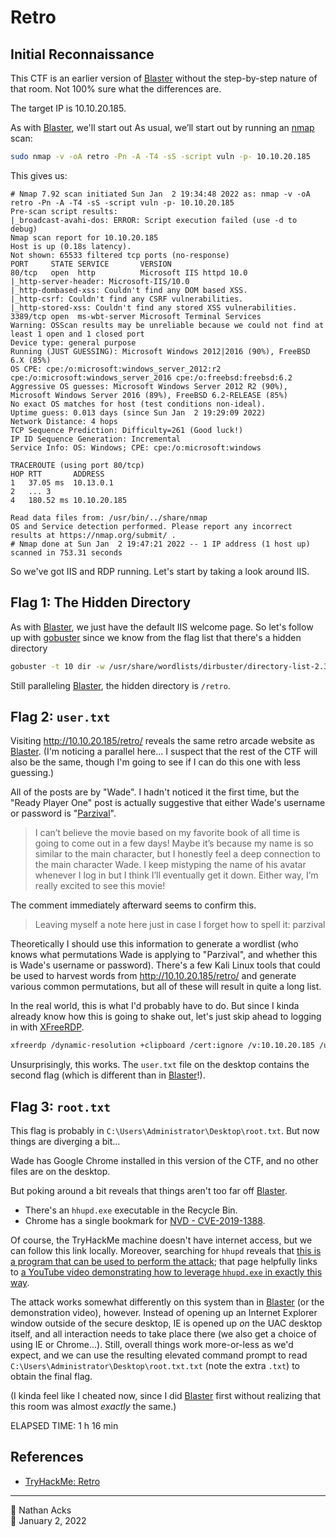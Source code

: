 # Retro

## Initial Reconnaissance 

This CTF is an earlier version of [Blaster](tryhackme-blaster.md) without the step-by-step nature of that room. Not 100% sure what the differences are.

The target IP is 10.10.20.185.

As with [Blaster](tryhackme-blaster.md), we'll start out As usual, we’ll start out by running an [nmap](nmap.md) scan:

```bash
sudo nmap -v -oA retro -Pn -A -T4 -sS -script vuln -p- 10.10.20.185
```

This gives us:

```
# Nmap 7.92 scan initiated Sun Jan  2 19:34:48 2022 as: nmap -v -oA retro -Pn -A -T4 -sS -script vuln -p- 10.10.20.185
Pre-scan script results:
|_broadcast-avahi-dos: ERROR: Script execution failed (use -d to debug)
Nmap scan report for 10.10.20.185
Host is up (0.18s latency).
Not shown: 65533 filtered tcp ports (no-response)
PORT     STATE SERVICE       VERSION
80/tcp   open  http          Microsoft IIS httpd 10.0
|_http-server-header: Microsoft-IIS/10.0
|_http-dombased-xss: Couldn't find any DOM based XSS.
|_http-csrf: Couldn't find any CSRF vulnerabilities.
|_http-stored-xss: Couldn't find any stored XSS vulnerabilities.
3389/tcp open  ms-wbt-server Microsoft Terminal Services
Warning: OSScan results may be unreliable because we could not find at least 1 open and 1 closed port
Device type: general purpose
Running (JUST GUESSING): Microsoft Windows 2012|2016 (90%), FreeBSD 6.X (85%)
OS CPE: cpe:/o:microsoft:windows_server_2012:r2 cpe:/o:microsoft:windows_server_2016 cpe:/o:freebsd:freebsd:6.2
Aggressive OS guesses: Microsoft Windows Server 2012 R2 (90%), Microsoft Windows Server 2016 (89%), FreeBSD 6.2-RELEASE (85%)
No exact OS matches for host (test conditions non-ideal).
Uptime guess: 0.013 days (since Sun Jan  2 19:29:09 2022)
Network Distance: 4 hops
TCP Sequence Prediction: Difficulty=261 (Good luck!)
IP ID Sequence Generation: Incremental
Service Info: OS: Windows; CPE: cpe:/o:microsoft:windows

TRACEROUTE (using port 80/tcp)
HOP RTT       ADDRESS
1   37.05 ms  10.13.0.1
2   ... 3
4   180.52 ms 10.10.20.185

Read data files from: /usr/bin/../share/nmap
OS and Service detection performed. Please report any incorrect results at https://nmap.org/submit/ .
# Nmap done at Sun Jan  2 19:47:21 2022 -- 1 IP address (1 host up) scanned in 753.31 seconds
```

So we've got IIS and RDP running. Let's start by taking a look around IIS.

## Flag 1: The Hidden Directory

As with [Blaster](tryhackme-blaster.md), we just have the default IIS welcome page. So let's follow up with [gobuster](gobuster.md) since we know from the flag list that there's a hidden directory

```bash
gobuster -t 10 dir -w /usr/share/wordlists/dirbuster/directory-list-2.3-small.txt -u http://10.10.20.185/
```

Still paralleling [Blaster](tryhackme-blaster.md), the hidden directory is `/retro`.

## Flag 2: `user.txt`

Visiting http://10.10.20.185/retro/ reveals the same retro arcade website as [Blaster](tryhackme-blaster.md). (I'm noticing a parallel here... I suspect that the rest of the CTF will also be the same, though I'm going to see if I can do this one with less guessing.)

All of the posts are by "Wade". I hadn't noticed it the first time, but the "Ready Player One" post is actually suggestive that either Wade's username or password is "[Parzival](https://en.wikipedia.org/wiki/Ready_Player_One#Plot)".

> I can’t believe the movie based on my favorite book of all time is going to come out in a few days! Maybe it’s because my name is so similar to the main character, but I honestly feel a deep connection to the main character Wade. I keep mistyping the name of his avatar whenever I log in but I think I’ll eventually get it down. Either way, I’m really excited to see this movie!

The comment immediately afterward seems to confirm this.

> Leaving myself a note here just in case I forget how to spell it: parzival

Theoretically I should use this information to generate a wordlist (who knows what permutations Wade is applying to "Parzival", and whether this is Wade's username or password). There's a few Kali Linux tools that could be used to harvest words from http://10.10.20.185/retro/ and generate various common permutations, but all of these will result in quite a long list.

In the real world, this is what I'd probably have to do. But since I kinda already know how this is going to shake out, let's just skip ahead to logging in with [XFreeRDP](xfreerdp.md).

```bash
xfreerdp /dynamic-resolution +clipboard /cert:ignore /v:10.10.20.185 /u:Wade /p:parzival
```

Unsurprisingly, this works. The `user.txt` file on the desktop contains the second flag (which is different than in [Blaster](tryhackme-blaster.md)!).

## Flag 3: `root.txt`

This flag is probably in `C:\Users\Administrator\Desktop\root.txt`. But now things are diverging a bit...

Wade has Google Chrome installed in this version of the CTF, and no other files are on the desktop.

But poking around a bit reveals that things aren't too far off [Blaster](tryhackme-blaster.md).

* There's an `hhupd.exe` executable in the Recycle Bin.
* Chrome has a single bookmark for [NVD - CVE-2019-1388](https://nvd.nist.gov/vuln/detail/CVE-2019-1388).

Of course, the TryHackMe machine doesn't have internet access, but we can follow this link locally. Moreover, searching for `hhupd` reveals that [this is a program that can be used to perform the attack](https://www.nagenrauft-consulting.com/2019/11/21/cve-2019-1388-hhupd-exe/); that page helpfully links to [a YouTube video demonstrating how to leverage `hhupd.exe` in exactly this way](https://www.youtube.com/watch?v=3BQKpPNlTSo).

The attack works somewhat differently on this system than in [Blaster](tryhackme-blaster.md) (or the demonstration video), however. Instead of opening up an Internet Explorer window outside of the secure desktop, IE is opened up *on* the UAC desktop itself, and all interaction needs to take place there (we also get a choice of using IE or Chrome...). Still, overall things work more-or-less as we'd expect, and we can use the resulting elevated command prompt to read `C:\Users\Administrator\Desktop\root.txt.txt` (note the extra `.txt`) to obtain the final flag.

(I kinda feel like I cheated now, since I did [Blaster](tryhackme-blaster.md) first without realizing that this room was almost *exactly* the same.)
 
ELAPSED TIME: 1 h 16 min

## References

* [TryHackMe: Retro](https://tryhackme.com/room/retro)

- - - -

👤 Nathan Acks  
📅 January 2, 2022
